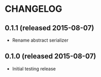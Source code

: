# CHANGELOG

## 0.1.1 (released 2015-08-07)

- Rename abstract serializer

## 0.1.0 (released 2015-08-07)

- Initial testing release
